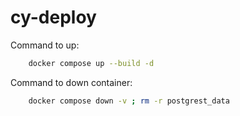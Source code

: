 # cy-deploy

Command to up:
```bash
    docker compose up --build -d
```

Command to down container:
```bash
    docker compose down -v ; rm -r postgrest_data
```
